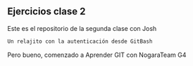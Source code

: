 
## Ejercicios clase 2
Este es el repositorio de la segunda clase con Josh

```bash
Un relajito con la autenticación desde GitBash
```

Pero bueno, comenzado a Aprender GIT con NogaraTeam G4
